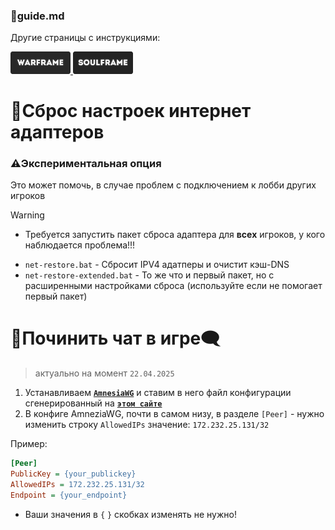 ### 📕guide.md
Другие страницы с инструкциями:
<p align="left">
   <a href="https://github.com/N3M1X10/warframe-batch-tools/blob/master/src/quick-restart/warframe/guide.md">
      <img width="96" alt="warframe guide" src="https://github.com/N3M1X10/warframe-batch-tools/blob/master/assets/warframe-badge.png">
   </a>
  <a href="https://github.com/N3M1X10/warframe-batch-tools/blob/master/src/quick-restart/soulframe/guide.md">
      <img width="96" alt="soulframe guide" src="https://github.com/N3M1X10/warframe-batch-tools/blob/master/assets/soulframe-badge.png">
   </a>
</p>

# 🔁Сброс настроек интернет адаптеров
### ⚠️Экспериментальная опция
Это может помочь, в случае проблем с подключением к лобби других игроков

>[!warning]
> - Требуется запустить пакет сброса адаптера для **всех** игроков, у кого наблюдается проблема!!!

- `net-restore.bat` - Сбросит IPV4 адатперы и очистит кэш-DNS
- `net-restore-extended.bat` - То же что и первый пакет, но с расширенными настройками сброса (используйте если не помогает первый пакет)

# 💬Починить чат в игре🗨️
> актуально на момент `22.04.2025`
1. Устанавливаем [**`AmnesiaWG`**](https://github.com/amnezia-vpn/amneziawg-windows-client/releases) и ставим в него файл конфигурации сгенерированный на [**`этом сайте`**](https://generator-warp.vercel.app)
2. В конфиге AmneziaWG, почти в самом низу, в разделе `[Peer]` - нужно изменить строку `AllowedIPs` значение: `172.232.25.131/32`

Пример:
```ini
[Peer]
PublicKey = {your_publickey}
AllowedIPs = 172.232.25.131/32
Endpoint = {your_endpoint}
```
- Ваши значения в `{` `}` скобках изменять не нужно!
